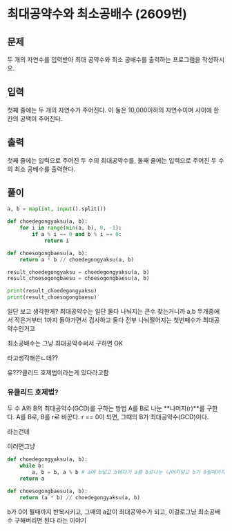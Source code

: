 # 최대공약수와 최소공배수 (2609번)

## 문제

두 개의 자연수를 입력받아 최대 공약수와 최소 공배수를 출력하는 프로그램을 작성하시오.

## 입력

첫째 줄에는 두 개의 자연수가 주어진다. 이 둘은 10,000이하의 자연수이며 사이에 한 칸의 공백이 주어진다.

## 출력

첫째 줄에는 입력으로 주어진 두 수의 최대공약수를, 둘째 줄에는 입력으로 주어진 두 수의 최소 공배수를 출력한다.

## 풀이

```python
a, b = map(int, input().split())

def choedegongyaksu(a, b):
    for i in range(min(a, b), 0, -1):
        if a % i == 0 and b % i == 0:
            return i

def choesogongbaesu(a, b):
    return a * b // choedegongyaksu(a, b)

result_choedegongyaksu = choedegongyaksu(a, b)
result_choesogongbaesu = choesogongbaesu(a, b)

print(result_choedegongyaksu)
print(result_choesogongbaesu)
```

일단 보고 생각한게?
최대공약수는 일단 둘다 나눠지는 큰수 찾는거니까
a,b 두개중에서 작은거부터 1까지 돌아가면서 검사하고
둘다 전부 나눠떨어지는 첫번째수가 최대공약수인거고

최소공배수는 그냥 최대공약수써서 구하면 OK

라고생각해쓴ㄴ데??

유???클리드 호제법이라는게 있다라고함

### 유클리드 호제법?

두 수 A와 B의 최대공약수(GCD)를 구하는 방법
A를 B로 나눈 **나머지(r)**를 구한다.
A를 B로, B를 r로 바꾼다.
r == 0이 되면, 그때의 B가 최대공약수(GCD)이다.

라는건데

이러면그냥

```python
def choedegongyaksu(a, b):
    while b:
        a, b = b, a % b # a에 b넣고 b에다가 a를 b로나눈 나머지넣고 b가 0될때까지 반복
    return a

def choesogongbaesu(a, b):
    return (a * b) // choedegongyaksu(a, b)
```

b가 0이 될때까지 반복시키고, 그때의 a값이 최대공약수가 되고,
이걸로그냥 최소공배수 구해버리면 된다 라는 이야기
